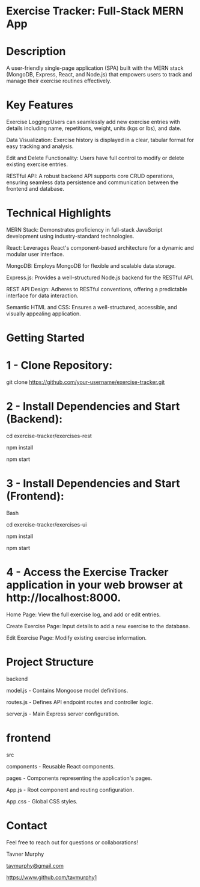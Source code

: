 # Exercise Tracker: Full-Stack MERN App

# Description

  A user-friendly single-page application (SPA) built with the MERN stack (MongoDB, Express, React, and Node.js) that empowers users to track and manage their exercise routines   effectively.

# Key Features

  Exercise Logging:Users can seamlessly add new exercise entries with details including name, repetitions, weight, units (kgs or lbs), and date.

  Data Visualization: Exercise history is displayed in a clear, tabular format for easy tracking and analysis.

  Edit and Delete Functionality: Users have full control to modify or delete existing exercise entries.

  RESTful API: A robust backend API supports core CRUD operations, ensuring seamless data persistence and communication between the frontend and database.

# Technical Highlights

  MERN Stack: Demonstrates proficiency in full-stack JavaScript development using industry-standard technologies.

  React: Leverages React's component-based architecture for a dynamic and modular user interface.

  MongoDB: Employs MongoDB for flexible and scalable data storage.

  Express.js: Provides a well-structured Node.js backend for the RESTful API.

  REST API Design: Adheres to RESTful conventions, offering a predictable interface for data interaction.

  Semantic HTML and CSS: Ensures a well-structured, accessible, and visually appealing application.

# Getting Started

# 1 - Clone Repository:

  git clone https://github.com/your-username/exercise-tracker.git

# 2 - Install Dependencies and Start (Backend):
  
  cd exercise-tracker/exercises-rest
  
  npm install
  
  npm start 

# 3 - Install Dependencies and Start (Frontend):

  Bash

  cd exercise-tracker/exercises-ui

  npm install 

  npm start

# 4 - Access the Exercise Tracker application in your web browser at http://localhost:8000.

  Home Page: View the full exercise log, and add or edit entries.

  Create Exercise Page: Input details to add a new exercise to the database.

  Edit Exercise Page: Modify existing exercise information.

# Project Structure

  backend

  model.js - Contains Mongoose model definitions.

  routes.js - Defines API endpoint routes and controller logic.

  server.js - Main Express server configuration.

# frontend

  src

  components - Reusable React components.

  pages - Components representing the application's pages.

  App.js - Root component and routing configuration.

  App.css - Global CSS styles.

# Contact

  Feel free to reach out for questions or collaborations!

  Tavner Murphy
  
  tavmurphy@gmail.com
  
  https://www.github.com/tavmurphy1
